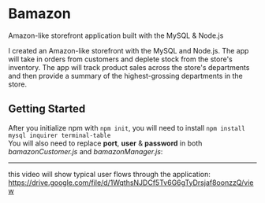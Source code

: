 # Bamazon
Amazon-like storefront application built with the MySQL & Node.js

I created an Amazon-like storefront with the MySQL and Node.js. 
The app will take in orders from customers and deplete stock from the store's inventory. 
The app will track product sales across the store's departments and then provide a summary of the highest-grossing departments in the store.

## Getting Started


After you initialize npm with `npm init`, you will need to install `npm install mysql inquirer terminal-table`  
You will also need to replace __port__, __user__ & __password__ in both _bamazonCustomer.js_ and _bamazonManager.js_: 

---

this video will show typical user flows through the application: 
https://drive.google.com/file/d/1WqthsNJDCf5Tv6G6gTyDrsjaf8oonzzQ/view

